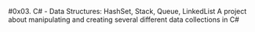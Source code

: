#0x03. C# - Data Structures: HashSet, Stack, Queue, LinkedList
A project about manipulating and creating several different data collections in C#
